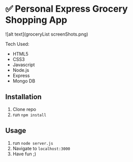 # ✅ Personal Express Grocery Shopping App

![alt text](groceryList screenShots.png)


Tech Used:
- HTML5
- CSS3
- Javascript
- Node.js
- Express
- Mongo DB

## Installation

1. Clone repo
2. run `npm install`

## Usage

1. run `node server.js`
2. Navigate to `localhost:3000`
3. Have fun ;)
